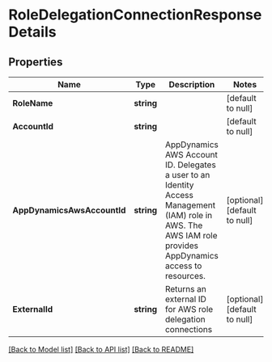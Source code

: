 # RoleDelegationConnectionResponseDetails

## Properties
Name | Type | Description | Notes
------------ | ------------- | ------------- | -------------
**RoleName** | **string** |  | [default to null]
**AccountId** | **string** |  | [default to null]
**AppDynamicsAwsAccountId** | **string** | AppDynamics AWS Account ID. Delegates a user to an Identity Access Management (IAM) role in AWS. The AWS IAM role provides AppDynamics access to resources. | [optional] [default to null]
**ExternalId** | **string** | Returns an external ID for AWS role delegation connections | [optional] [default to null]

[[Back to Model list]](../README.md#documentation-for-models) [[Back to API list]](../README.md#documentation-for-api-endpoints) [[Back to README]](../README.md)

